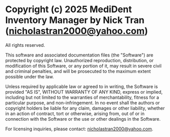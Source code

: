 # Copyright (c) 2025 MediDent Inventory Manager by Nick Tran (nicholastran2000@yahoo.com)

All rights reserved.

This software and associated documentation files (the "Software") are protected by 
copyright law. Unauthorized reproduction, distribution, or modification of this Software, 
or any portion of it, may result in severe civil and criminal penalties, and will be 
prosecuted to the maximum extent possible under the law.

Unless required by applicable law or agreed to in writing, the Software is provided 
"AS IS", WITHOUT WARRANTY OF ANY KIND, express or implied, including but not limited 
to the warranties of merchantability, fitness for a particular purpose, and non-infringement.
In no event shall the authors or copyright holders be liable for any claim, damages or 
other liability, whether in an action of contract, tort or otherwise, arising from, out 
of or in connection with the Software or the use or other dealings in the Software.

For licensing inquiries, please contact: nicholastran2000@yahoo.com.
